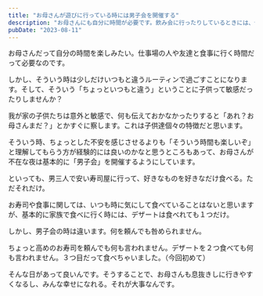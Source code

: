 ```yaml
---
title: "お母さんが遊びに行っている時には男子会を開催する"
description: "お母さんにも自分に時間が必要です。飲み会に行ったりしているときには、僕たち男三人は男三人だけの楽しみを作ることにしました。"
pubDate: "2023-08-11"
---
```


お母さんだって自分の時間を楽しみたい。仕事場の人や友達と食事に行く時間だって必要なのです。

しかし、そういう時は少しだけいつもと違うルーティンで過ごすことになります。そして、そういう「ちょっといつもと違う」ということに子供って敏感だったりしませんか？

我が家の子供たちは意外と敏感で、何も伝えておかなかったりすると「あれ？お母さんまだ？」とかすぐに察します。これは子供達個々の特徴だと思います。

そういう時、ちょっとした不安を感じさせるよりも「そういう時間も楽しいぞ」と理解してもらう方が経験的には良いのかなと思うところもあって、お母さんが不在な夜は基本的に「男子会」を開催するようにしています。

といっても、男三人で安い寿司屋に行って、好きなものを好きなだけ食べる。ただそれだけ。

お寿司や食事に関しては、いつも時に気にして食べていることはないと思いますが、基本的に家族で食べに行く時には、デザートは食べれても１つだけ。

しかし、男子会の時は違います。何を頼んでも咎められません。

ちょっと高めのお寿司を頼んでも何も言われません。デザートを２つ食べても何も言われません。３つ目だって食べちゃいました。（今回初めて）

そんな日があって良いんです。そうすることで、お母さんも息抜きしに行きやすくなるし、みんな幸せになれる。それが大事なんです。
